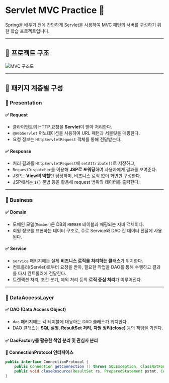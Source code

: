 # Servlet MVC Practice 🧩

Spring을 배우기 전에 간단하게 Servlet을 사용하여 MVC 패턴의 서버를 구성하기 위한 학습 프로젝트입니다.

---

## 🧱 프로젝트 구조

![MVC 구조도](./docs/mvc-diagram.png) <!-- 이미지 경로는 실제 위치에 따라 수정 -->

---

## 📂 패키지 계층별 구성

### 📌 Presentation

#### ✅ Request
- 클라이언트의 HTTP 요청을 **Servlet**이 받아 처리한다.
- `@WebServlet` 어노테이션을 사용하여 URL 패턴과 서블릿을 매핑한다.
- 요청 정보는 `HttpServletRequest` 객체를 통해 전달받는다.

#### ✅ Response
- 처리 결과를 `HttpServletRequest`에 `setAttribute()`로 저장하고,
- `RequestDispatcher`를 이용해 **JSP로 포워딩**하여 사용자에게 결과를 보여준다.
- JSP는 **View의 역할**만 담당하며, 비즈니스 로직 없이 화면만 구성한다.
- JSP에서는 `${}` 문법 등을 활용해 request 범위의 데이터를 출력한다.

---

### 📌 Business

#### ✅ Domain
- 도메인 모델(`Member`)은 DB의 `MEMBER` 테이블과 매핑되는 자바 객체이다.
- 회원 정보를 표현하는 데이터 구조로, 주로 Service와 DAO 간 데이터 전달에 사용된다.

#### ✅ Service
- `service` 패키지에는 실제 **비즈니스 로직을 처리하는 클래스**가 위치한다.
- 컨트롤러(Servlet)로부터 요청을 받아, 필요한 작업을 DAO를 통해 수행하고 결과를 다시 컨트롤러에 전달한다.
- 트랜잭션 처리, 조건 분기, 예외 처리 등의 **로직 중심 처리**가 이루어진다.

---

### 📌 DataAccessLayer

#### ✅ DAO (Data Access Object)
- `dao` 패키지에는 각 테이블에 대응하는 DAO 클래스가 위치한다.
- DAO 클래스는 **SQL 실행**, **ResultSet 처리**, **자원 정리(close)** 등의 책임을 가진다.

#### ✅ DaoFactory를 활용한 책임 분리 및 관심사 분리

**🔸 ConnectionProtocol 인터페이스**

```java
public interface ConnectionProtocol {
    public Connection getConnection () throws SQLException, ClassNotFoundException;
    public void closeResource(ResultSet rs, PreparedStatement pstmt, Connection conn);
}
